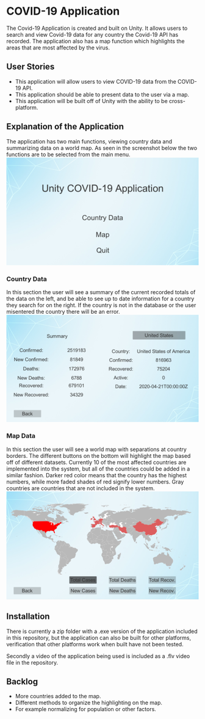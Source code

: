 # COVID-19 Application 
The Covid-19 Application is created and built on Unity. It allows users to search and view Covid-19 data for any country the Covid-19 API has recorded. The application also has a map function which highlights the areas that are most affected by the virus. 

## User Stories
- This application will allow users to view COVID-19 data from the COVID-19 API.
- This application should be able to present data to the user via a map. 
- This application will be built off of Unity with the ability to be cross-platform.

## Explanation of the Application
The application has two main functions, viewing country data and summarizing data on a world map. As seen in the screenshot below the two functions are to be selected from the main menu. 
![Main Menu](https://github.com/BUEC500C1/codvid-app-sz64/blob/master/Main_Menu.png)

### Country Data
In this section the user will see a summary of the current recorded totals of the data on the left, and be able to see up to date information for a country they search for on the right. If the country is not in the database or the user misentered the country there will be an error. 
![Country Data](https://github.com/BUEC500C1/codvid-app-sz64/blob/master/Country_Data.png)

### Map Data
In this section the user will see a world map with separations at country borders. The different buttons on the bottom will highlight the map based off of different datasets. Currently 10 of the most affected countries are implemented into the system, but all of the countries could be added in a similar fashion. Darker red color means that the country has the highest numbers, while more faded shades of red signify lower numbers. Gray countries are countries that are not included in the system. 
![Map Data](https://github.com/BUEC500C1/codvid-app-sz64/blob/master/Map_Data.png)

## Installation
There is currently a zip folder with a .exe version of the application included in this repository, but the application can also be built for other platforms, verification that other platforms work when built have not been tested. 

Secondly a video of the application being used is included as a .flv video file in the repository. 

## Backlog
 - More countries added to the map.
 - Different methods to organize the highlighting on the map.
  - For example normalizing for population or other factors. 
